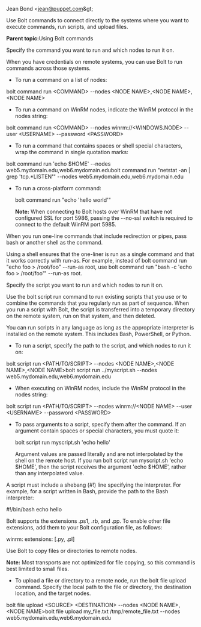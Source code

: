 <?xml version="1.0" encoding="UTF-8"?><?path2rootmap-uri ./?>
<!DOCTYPE topic
  PUBLIC "-//OASIS//DTD DITA Topic//EN" "topic.dtd">
<topic id="running-basic-bolt-commands"><title>Running basic Bolt commands</title><prolog><author>Jean Bond &lt;jean@puppet.com\&gt;</author></prolog><body><p>Use Bolt commands to connect directly to the systems where you want to execute commands, run scripts, and upload files.</p><p><b>Parent topic:</b><xref href="running_bolt.md" format="dita" type="topic">Using Bolt commands</xref></p></body><topic id="run-a-command-on-remote-nodes"><title>Run a command on remote nodes</title><body><p>Specify the command you want to run and which nodes to run it on.</p><p>When you have credentials on remote systems, you can use Bolt to run commands across those systems.</p><ul><li><p>To run a command on a list of nodes:</p></li></ul><codeblock xml:space="preserve">bolt command run &lt;COMMAND&gt; --nodes &lt;NODE NAME&gt;,&lt;NODE NAME&gt;,&lt;NODE NAME&gt;</codeblock><ul><li><p>To run a command on WinRM nodes, indicate the WinRM protocol in the nodes string:</p></li></ul><codeblock xml:space="preserve">bolt command run &lt;COMMAND&gt; --nodes winrm://&lt;WINDOWS.NODE&gt; --user &lt;USERNAME&gt; --password &lt;PASSWORD&gt;</codeblock><ul><li><p>To run a command that contains spaces or shell special characters, wrap the command in single quotation marks:</p></li></ul><codeblock xml:space="preserve">bolt command run 'echo $HOME' --nodes web5.mydomain.edu,web6.mydomain.edu</codeblock><codeblock xml:space="preserve">bolt command run "netstat -an | grep 'tcp.*LISTEN'" --nodes web5.mydomain.edu,web6.mydomain.edu</codeblock><ul><li><p>To run a cross-platform command:</p><codeblock xml:space="preserve">bolt command run "echo 'hello world'"</codeblock><p><b>Note:</b> When connecting to Bolt hosts over WinRM that have not configured SSL for port 5986, passing the <codeph>--no-ssl</codeph> switch is required to connect to the default WinRM port 5985.</p></li></ul></body></topic><topic id="running-commands-with-redirection-or-pipes"><title>Running commands with redirection or pipes</title><body><p>When you run one-line commands that include redirection or pipes, pass <codeph>bash</codeph> or another shell as the command.</p><p>Using a shell ensures that the one-liner is run as a single command and that it works correctly with <codeph>run-as</codeph>. For example, instead of <codeph>bolt command run "echo foo &gt; /root/foo" --run-as root</codeph>, use <codeph>bolt command run "bash -c 'echo foo &gt; /root/foo'" --run-as root</codeph>.</p></body></topic><topic id="run-a-script-on-remote-nodes"><title>Run a script on remote nodes</title><body><p>Specify the script you want to run and which nodes to run it on.</p><p>Use the <codeph>bolt script run</codeph> command to run existing scripts that you use or to combine the commands that you regularly run as part of sequence. When you run a script with Bolt, the script is transferred into a temporary directory on the remote system, run on that system, and then deleted.</p><p>You can run scripts in any language as long as the appropriate interpreter is installed on the remote system. This includes Bash, PowerShell, or Python.</p><ul><li><p>To run a script, specify the path to the script, and which nodes to run it on:</p></li></ul><codeblock xml:space="preserve">bolt script run &lt;PATH/TO/SCRIPT&gt; --nodes &lt;NODE NAME&gt;,&lt;NODE NAME&gt;,&lt;NODE NAME&gt;</codeblock><codeblock xml:space="preserve">bolt script run ../myscript.sh --nodes web5.mydomain.edu,web6.mydomain.edu</codeblock><ul><li><p>When executing on WinRM nodes, include the WinRM protocol in the nodes string:</p></li></ul><codeblock xml:space="preserve">bolt script run &lt;PATH/TO/SCRIPT&gt; --nodes winrm://&lt;NODE NAME&gt; --user &lt;USERNAME&gt; --password &lt;PASSWORD&gt;</codeblock><ul><li><p>To pass arguments to a script, specify them after the command. If an argument contain spaces or special characters, you must quote it:</p><codeblock xml:space="preserve">bolt script run myscript.sh 'echo hello'</codeblock><p>Argument values are passed literally and are not interpolated by the shell on the remote host. If you run <codeph>bolt script run myscript.sh 'echo $HOME'</codeph>, then the script receives the argument <codeph>'echo $HOME'</codeph>, rather than any interpolated value.</p></li></ul></body><topic id="requirements-for-scripts-run-on-remote-nix-systems"><title>Requirements for scripts run on remote \*nix systems</title><body><p>A script must include a shebang \(<codeph>#!</codeph>\) line specifying the interpreter. For example, for a script written in Bash, provide the path to the Bash interpreter:</p><codeblock xml:space="preserve">#!/bin/bash
echo hello</codeblock></body></topic><topic id="requirements-for-scripts-run-on-remote-windows-systems"><title>Requirements for scripts run on remote Windows systems</title><body><p>Bolt supports the extensions <codeph>.ps1</codeph>, <codeph>.rb</codeph>, and <codeph>.pp</codeph>. To enable other file extensions, add them to your Bolt configuration file, as follows:</p><codeblock xml:space="preserve">winrm:
   extensions: [.py, .pl]</codeblock></body></topic></topic><topic id="upload-files-or-directories-to-remote-nodes"><title>Upload files or directories to remote nodes</title><body><p>Use Bolt to copy files or directories to remote nodes.</p><p><b>Note:</b> Most transports are not optimized for file copying, so this command is best limited to small files.</p><ul><li><p>To upload a file or directory to a remote node, run the <codeph>bolt file upload</codeph> command. Specify the local path to the file or directory, the destination location, and the target nodes.</p></li></ul><codeblock xml:space="preserve">bolt file upload &lt;SOURCE&gt; &lt;DESTINATION&gt; --nodes &lt;NODE NAME&gt;,&lt;NODE NAME&gt;</codeblock><codeblock xml:space="preserve">bolt file upload my_file.txt /tmp/remote_file.txt --nodes web5.mydomain.edu,web6.mydomain.edu</codeblock></body></topic></topic>